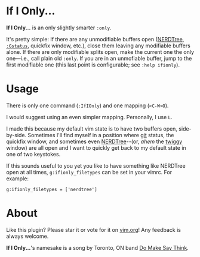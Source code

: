 If I Only...
============

**If I Only...** is an only slightly smarter `:only`.

It's pretty simple: If there are any unmodifiable buffers open
([NERDTree](https://github.com/scrooloose/nerdtree),
[`:Gstatus`](https://github.com/tpope/vim-fugitive), quickfix window, etc.), close
them leaving any modifiable buffers alone.  If there are only modifiable splits
open, make the current one the only one&mdash;i.e., call plain old `:only`.
If you are in an unmofiable buffer, jump to the first modifiable one (this last
point is configurable; see `:help ifionly`).


Usage
=====

There is only one command (`:IfIOnly`) and one mapping (`<C-W>O`).

I would suggest using an even simpler mapping.  Personally, I use `L`.

I made this because my default vim state is to have two buffers open,
side-by-side.  Sometimes I'll find myself in a position where
[git](https://github.com/tpope/vim-fugitive) status, the quickfix window, and
sometimes even [NERDTree](https://github.com/scrooloose/nerdtree)--(or, *ahem* the
[twiggy](https://github.com/sodapopcan/vim-twiggy) window) are all open and
I want to quickly get back to my default state in one of two keystokes.

If this sounds useful to you yet you like to have something like NERDTree open
at all times, `g:ifionly_filetypes` can be set in your vimrc.  For example:

```viml
g:ifionly_filetypes = ['nerdtree']
```


About
=====

Like this plugin?  Please star it or vote for it on
[vim.org](http://www.vim.org)!  Any feedback is always welcome.

**If I Only...**'s namesake is a song by Toronto, ON band [Do Make Say
Think](https://www.youtube.com/watch?v=4uFwM9Bnp_I).
